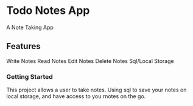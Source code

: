 # Todo Notes App

A Note Taking App

## Features

Write Notes
Read Notes
Edit Notes
Delete Notes
Sql/Local Storage

### Getting Started

This project allows a user to take notes. Using sql to save your notes on local storage, and have access to you rnotes on the go.

